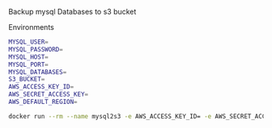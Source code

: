 Backup mysql Databases to s3 bucket

Environments

```bash
MYSQL_USER=
MYSQL_PASSWORD=
MYSQL_HOST=
MYSQL_PORT=
MYSQL_DATABASES=
S3_BUCKET=
AWS_ACCESS_KEY_ID=
AWS_SECRET_ACCESS_KEY=
AWS_DEFAULT_REGION=
```


```bash
docker run --rm --name mysql2s3 -e AWS_ACCESS_KEY_ID= -e AWS_SECRET_ACCESS_KEY= -e AWS_DEFAULT_REGION= -e BUCKET_NAME= -e MYSQL_USER= -e MYSQL_PASSWORD= -e MYSQL_ROOT_PASSWORD= -e MYSQL_HOST=  -e MYSQL_PORT= pyaephyohein/mysql2s3bk:alpha sh /apps/src/backup.sh
```

